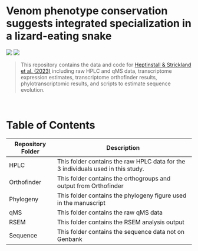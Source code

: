# Venom phenotype conservation suggests integrated specialization in a lizard-eating snake

[![](https://img.shields.io/badge/Citation-Toxicon-blue)]()
[![](https://img.shields.io/badge/License-CC%20BY-blue)](https://creativecommons.org/licenses/by/4.0/)


> This repository contains the data and code for [Heptinstall & Strickland et al. (2023)]() including raw HPLC and qMS data, transcriptome expression estimates, transcriptome orthofinder results, phylotranscriptomic results, and scripts to estimate sequence evolution.

<br>

# Table of Contents

<center>

| Repository Folder | Description |
|-------------------|-------------|
| HPLC              | This folder contains the raw HPLC data for the 3 individuals used in this study. |
| Orthofinder       | This folder contains the orthogroups and output from Orthofinder |
| Phylogeny         | This folder contains the phylogeny figure used in the manuscript |
| qMS               | This folder contains the raw qMS data |
| RSEM              | This folder contains the RSEM analysis output |
| Sequence          | This folder contains the sequence data not on Genbank |

</center>

